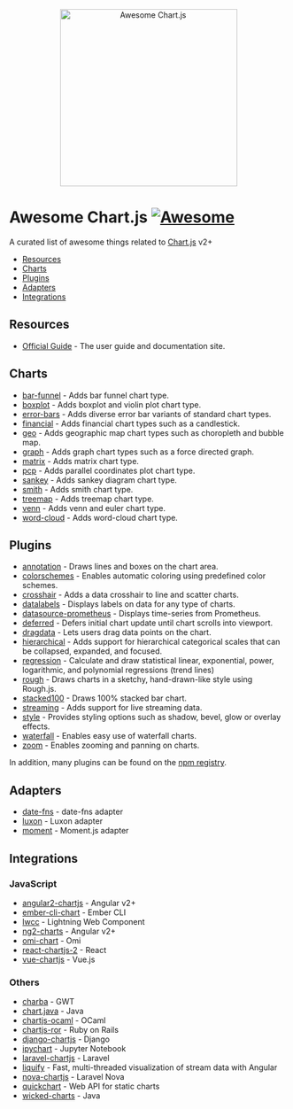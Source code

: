 <div align="center">
    <img width="320" src="https://www.chartjs.org/media/awesome.svg" alt="Awesome Chart.js">
</div>

# Awesome Chart.js [![Awesome](https://awesome.re/badge-flat2.svg)](https://awesome.re)

A curated list of awesome things related to [Chart.js](https://www.chartjs.org) v2+

- [Resources](#resources)
- [Charts](#charts)
- [Plugins](#plugins)
- [Adapters](#adapters)
- [Integrations](#integrations)

## Resources

- [Official Guide](https://chartjs.org/docs) - The user guide and documentation site.

## Charts

- [bar-funnel](https://github.com/chartjs/Chart.BarFunnel.js) - Adds bar funnel chart type.
- [boxplot](https://github.com/sgratzl/chartjs-chart-boxplot) - Adds boxplot and violin plot chart type.
- [error-bars](https://github.com/sgratzl/chartjs-chart-error-bars) - Adds diverse error bar variants of standard chart types.
- [financial](https://github.com/chartjs/chartjs-chart-financial) - Adds financial chart types such as a candlestick.
- [geo](https://github.com/sgratzl/chartjs-chart-geo) - Adds geographic map chart types such as choropleth and bubble map.
- [graph](https://github.com/sgratzl/chartjs-chart-graph) - Adds graph chart types such as a force directed graph.
- [matrix](https://github.com/kurkle/chartjs-chart-matrix) - Adds matrix chart type.
- [pcp](https://github.com/sgratzl/chartjs-chart-pcp) - Adds parallel coordinates plot chart type.
- [sankey](https://github.com/kurkle/chartjs-chart-sankey) - Adds sankey diagram chart type.
- [smith](https://github.com/chartjs/Chart.smith.js) - Adds smith chart type.
- [treemap](https://github.com/kurkle/chartjs-chart-treemap) - Adds treemap chart type.
- [venn](https://github.com/upsetjs/chartjs-chart-venn) - Adds venn and euler chart type.
- [word-cloud](https://github.com/sgratzl/chartjs-chart-wordcloud) - Adds word-cloud chart type.

## Plugins

- [annotation](https://github.com/chartjs/chartjs-plugin-annotation) - Draws lines and boxes on the chart area.
- [colorschemes](https://github.com/nagix/chartjs-plugin-colorschemes) - Enables automatic coloring using predefined color schemes.
- [crosshair](https://github.com/abelheinsbroek/chartjs-plugin-crosshair) - Adds a data crosshair to line and scatter charts.
- [datalabels](https://github.com/chartjs/chartjs-plugin-datalabels) - Displays labels on data for any type of charts.
- [datasource-prometheus](https://github.com/samber/chartjs-plugin-datasource-prometheus) - Displays time-series from Prometheus.
- [deferred](https://github.com/chartjs/chartjs-plugin-deferred) - Defers initial chart update until chart scrolls into viewport.
- [dragdata](https://github.com/chrispahm/chartjs-plugin-dragdata) - Lets users drag data points on the chart.
- [hierarchical](https://github.com/sgratzl/chartjs-plugin-hierarchical) - Adds support for hierarchical categorical scales that can be collapsed, expanded, and focused.
- [regression](https://github.com/pomgui/chartjs-plugin-regression) - Calculate and draw statistical linear, exponential, power, logarithmic, and polynomial regressions (trend lines)
- [rough](https://github.com/nagix/chartjs-plugin-rough) - Draws charts in a sketchy, hand-drawn-like style using Rough.js.
- [stacked100](https://github.com/y-takey/chartjs-plugin-stacked100) - Draws 100% stacked bar chart.
- [streaming](https://github.com/nagix/chartjs-plugin-streaming) - Adds support for live streaming data.
- [style](https://github.com/nagix/chartjs-plugin-style) - Provides styling options such as shadow, bevel, glow or overlay effects.
- [waterfall](https://github.com/everestate/chartjs-plugin-waterfall) - Enables easy use of waterfall charts.
- [zoom](https://github.com/chartjs/chartjs-plugin-zoom) - Enables zooming and panning on charts.

In addition, many plugins can be found on the [npm registry](https://www.npmjs.com/search?q=chartjs-plugin-).

## Adapters

- [date-fns](https://github.com/chartjs/chartjs-adapter-date-fns) - date-fns adapter
- [luxon](https://github.com/chartjs/chartjs-adapter-luxon) - Luxon adapter
- [moment](https://github.com/chartjs/chartjs-adapter-moment) - Moment.js adapter

## Integrations

### JavaScript

- [angular2-chartjs](https://github.com/emn178/angular2-chartjs) - Angular v2+
- [ember-cli-chart](https://github.com/aomran/ember-cli-chart) - Ember CLI
- [lwcc](https://github.com/SalesforceLabs/LightningWebChartJS) - Lightning Web Component
- [ng2-charts](https://github.com/valor-software/ng2-charts) - Angular v2+
- [omi-chart](https://github.com/Tencent/omi/tree/master/packages/omi-chart) - Omi
- [react-chartjs-2](https://github.com/jerairrest/react-chartjs-2) - React
- [vue-chartjs](https://github.com/apertureless/vue-chartjs/) - Vue.js

### Others

- [charba](https://github.com/pepstock-org/Charba) - GWT
- [chart.java](https://github.com/mdewilde/chart/) - Java
- [chartjs-ocaml](https://github.com/monstasat/chartjs-ocaml) - OCaml
- [chartjs-ror](https://github.com/airblade/chartjs-ror) - Ruby on Rails
- [django-chartjs](https://github.com/peopledoc/django-chartjs) - Django
- [ipychart](https://github.com/nicohlr/ipychart) - Jupyter Notebook
- [laravel-chartjs](https://github.com/fxcosta/laravel-chartjs) - Laravel
- [liquify](https://github.com/sakos95/liquify) - Fast, multi-threaded visualization of stream data with Angular
- [nova-chartjs](https://github.com/coroo/nova-chartjs) - Laravel Nova
- [quickchart](https://github.com/typpo/quickchart) - Web API for static charts
- [wicked-charts](https://github.com/adessoAG/wicked-charts) - Java
